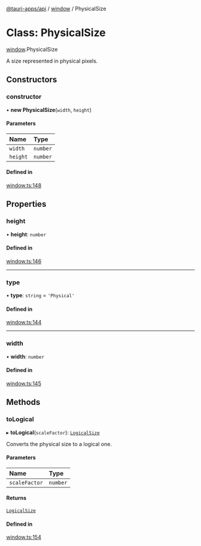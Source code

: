 [@tauri-apps/api](../README.md) / [window](../modules/window.md) / PhysicalSize

# Class: PhysicalSize

[window](../modules/window.md).PhysicalSize

A size represented in physical pixels.

## Constructors

### constructor

• **new PhysicalSize**(`width`, `height`)

#### Parameters

| Name | Type |
| :------ | :------ |
| `width` | `number` |
| `height` | `number` |

#### Defined in

[window.ts:148](https://github.com/tauri-apps/tauri/blob/cf22f4c/tooling/api/src/window.ts#L148)

## Properties

### height

• **height**: `number`

#### Defined in

[window.ts:146](https://github.com/tauri-apps/tauri/blob/cf22f4c/tooling/api/src/window.ts#L146)

___

### type

• **type**: `string` = `'Physical'`

#### Defined in

[window.ts:144](https://github.com/tauri-apps/tauri/blob/cf22f4c/tooling/api/src/window.ts#L144)

___

### width

• **width**: `number`

#### Defined in

[window.ts:145](https://github.com/tauri-apps/tauri/blob/cf22f4c/tooling/api/src/window.ts#L145)

## Methods

### toLogical

▸ **toLogical**(`scaleFactor`): [`LogicalSize`](window.LogicalSize.md)

Converts the physical size to a logical one.

#### Parameters

| Name | Type |
| :------ | :------ |
| `scaleFactor` | `number` |

#### Returns

[`LogicalSize`](window.LogicalSize.md)

#### Defined in

[window.ts:154](https://github.com/tauri-apps/tauri/blob/cf22f4c/tooling/api/src/window.ts#L154)
